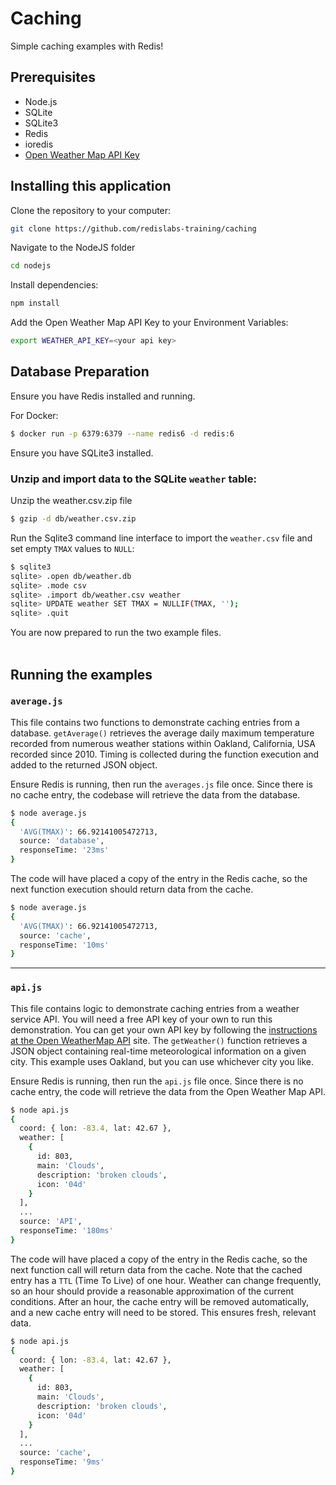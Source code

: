# Caching
Simple caching examples with Redis!

## Prerequisites
- Node.js
- SQLite
- SQLite3
- Redis
- ioredis
- [Open Weather Map API Key ](https://openweathermap.org/api)

## Installing this application

Clone the repository to your computer:

```bash
git clone https://github.com/redislabs-training/caching
```

Navigate to the NodeJS folder
```bash
cd nodejs
```

Install dependencies:
```bash
npm install 
```

Add the Open Weather Map API Key to your Environment Variables:
```bash
export WEATHER_API_KEY=<your api key>
```

## Database Preparation

Ensure you have Redis installed and running.

For Docker:
```bash
$ docker run -p 6379:6379 --name redis6 -d redis:6 
```

Ensure you have SQLite3 installed.

### Unzip and import data to the SQLite `weather` table:

Unzip the weather.csv.zip file
```bash
$ gzip -d db/weather.csv.zip
```

Run the Sqlite3 command line interface to import the `weather.csv` file and set empty `TMAX` values to `NULL`:
```bash
$ sqlite3
sqlite> .open db/weather.db
sqlite> .mode csv
sqlite> .import db/weather.csv weather
sqlite> UPDATE weather SET TMAX = NULLIF(TMAX, '');
sqlite> .quit
```

You are now prepared to run the two example files.
<br/>
<br/>

## Running the examples

### `average.js`

This file contains two functions to demonstrate caching entries from a database.  `getAverage()` retrieves the average daily maximum temperature recorded from numerous weather stations within Oakland, California, USA recorded since 2010. Timing is collected during the function execution and added to the returned JSON object.

Ensure Redis is running, then run the `averages.js` file once.  Since there is no cache entry, the codebase will retrieve the data from the database.

```bash
$ node average.js
{
  'AVG(TMAX)': 66.92141005472713,
  source: 'database',
  responseTime: '23ms'
}
```

The code will have placed a copy of the entry in the Redis cache, so the next function execution should return data from the cache.

```bash
$ node average.js
{
  'AVG(TMAX)': 66.92141005472713,
  source: 'cache',
  responseTime: '10ms'
}
```

---

### `api.js`

This file contains logic to demonstrate caching entries from a weather service API.  You will need a free API key of your own to run this demonstration. You can get your own API key by following the [instructions at the Open WeatherMap API](https://openweathermap.org/api) site.  The `getWeather()` function retrieves a JSON object containing real-time meteorological information on a given city. This example uses Oakland, but you can use whichever city you like.

Ensure Redis is running, then run the `api.js` file once.  Since there is no cache entry, the code will retrieve the data from the Open Weather Map API.

```bash
$ node api.js
{
  coord: { lon: -83.4, lat: 42.67 },
  weather: [
    {
      id: 803,
      main: 'Clouds',
      description: 'broken clouds',
      icon: '04d'
    }
  ],
  ...
  source: 'API',
  responseTime: '180ms'
}
```

The code will have placed a copy of the entry in the Redis cache, so the next function call will return data from the cache. Note that the cached entry has a `TTL` (Time To Live) of one hour. Weather can change frequently, so an hour should provide a reasonable approximation of the current conditions. After an hour, the cache entry will be removed automatically, and a new cache entry will need to be stored. This ensures fresh, relevant data.

```bash
$ node api.js
{
  coord: { lon: -83.4, lat: 42.67 },
  weather: [
    {
      id: 803,
      main: 'Clouds',
      description: 'broken clouds',
      icon: '04d'
    }
  ],
  ...
  source: 'cache',
  responseTime: '9ms'
}
```
